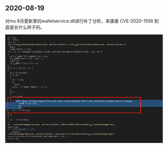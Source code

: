 
## 2020-08-19

对ms 8月更新里的walletservice.dll进行补丁分析，来康康 	CVE-2020-1556  到底是长什么样子的。

![avatar](image/2020-08-19-1.png)
